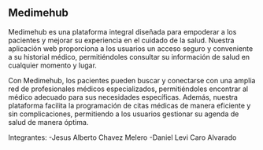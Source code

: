 ## Medimehub

Medimehub es una plataforma integral diseñada para empoderar a los pacientes y mejorar su experiencia en el cuidado de la salud. Nuestra aplicación web proporciona a los usuarios un acceso seguro y conveniente a su historial médico, permitiéndoles consultar su información de salud en cualquier momento y lugar.

Con Medimehub, los pacientes pueden buscar y conectarse con una amplia red de profesionales médicos especializados, permitiéndoles encontrar al médico adecuado para sus necesidades específicas. Además, nuestra plataforma facilita la programación de citas médicas de manera eficiente y sin complicaciones, permitiendo a los usuarios gestionar su agenda de salud de manera óptima.

Integrantes:
-Jesus Alberto Chavez Melero
-Daniel Levi Caro Alvarado


